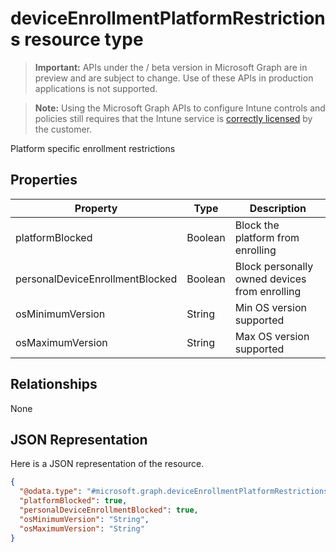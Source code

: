﻿# deviceEnrollmentPlatformRestrictions resource type

> **Important:** APIs under the / beta version in Microsoft Graph are in preview and are subject to change. Use of these APIs in production applications is not supported.

> **Note:** Using the Microsoft Graph APIs to configure Intune controls and policies still requires that the Intune service is [correctly licensed](https://go.microsoft.com/fwlink/?linkid=839381) by the customer.

Platform specific enrollment restrictions
## Properties
|Property|Type|Description|
|---|---|---|
|platformBlocked|Boolean|Block the platform from enrolling|
|personalDeviceEnrollmentBlocked|Boolean|Block personally owned devices from enrolling|
|osMinimumVersion|String|Min OS version supported|
|osMaximumVersion|String|Max OS version supported|

## Relationships
None
## JSON Representation
Here is a JSON representation of the resource.
<!-- {
  "blockType": "resource",
  "keyProperty": "id",
  "@odata.type": "microsoft.graph.deviceEnrollmentPlatformRestrictions"
}
-->
```json
{
  "@odata.type": "#microsoft.graph.deviceEnrollmentPlatformRestrictions",
  "platformBlocked": true,
  "personalDeviceEnrollmentBlocked": true,
  "osMinimumVersion": "String",
  "osMaximumVersion": "String"
}
```



